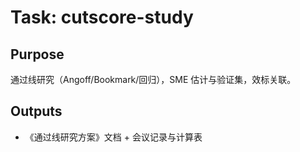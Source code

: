 # Task: cutscore-study

## Purpose

通过线研究（Angoff/Bookmark/回归），SME 估计与验证集，效标关联。

## Outputs

- 《通过线研究方案》文档 + 会议记录与计算表
